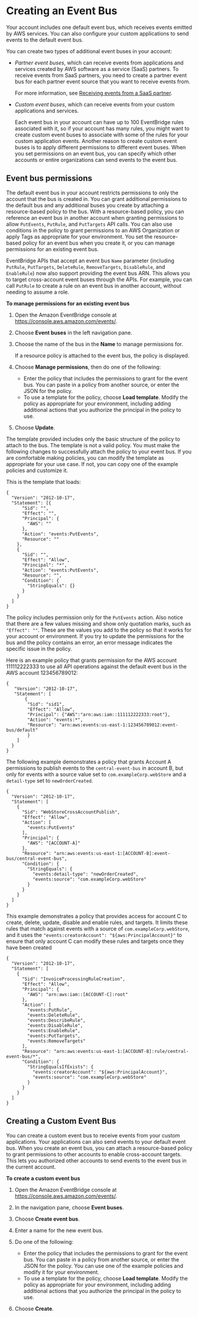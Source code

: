 # Creating an Event Bus<a name="create-event-bus"></a>

Your account includes one default event bus, which receives events emitted by AWS services\. You can also configure your custom applications to send events to the default event bus\.

You can create two types of additional event buses in your account:
+ *Partner event buses*, which can receive events from applications and services created by AWS software as a service \(SaaS\) partners\. To receive events from SaaS partners, you need to create a partner event bus for each partner event source that you want to receive events from\.

  For more information, see [Receiving events from a SaaS partner](create-partner-event-bus.md)\.
+ *Custom event buses*, which can receive events from your custom applications and services\.

  Each event bus in your account can have up to 100 EventBridge rules associated with it, so if your account has many rules, you might want to create custom event buses to associate with some of the rules for your custom application events\. Another reason to create custom event buses is to apply different permissions to different event buses\. When you set permissions on an event bus, you can specify which other accounts or entire organizations can send events to the event bus\.

## Event bus permissions<a name="event-bus-perms"></a>

The default event bus in your account restricts permissions to only the account that the bus is created in\. You can grant additional permissions to the default bus and any additional buses you create by attaching a resource\-based policy to the bus\. With a resource\-based policy, you can reference an event bus in another account when granting permissions to allow `PutEvents`, `PutRule`, and `PutTargets` API calls\. You can also use conditions in the policy to grant permissions to an AWS Organization or apply Tags as appropriate for your environment\. You set the resource\-based policy for an event bus when you create it, or you can manage permissions for an existing event bus\.

EventBridge APIs that accept an event bus `Name` parameter \(including `PutRule`, `PutTargets`, `DeleteRule`, `RemoveTargets`, `DisableRule`, and `EnableRule`\) now also support providing the event bus ARN\. This allows you to target cross\-account event buses through the APIs\. For example, you can call `PutRule` to create a rule on an event bus in another account, without needing to assume a role\.

**To manage permissions for an existing event bus**

1. Open the Amazon EventBridge console at [https://console\.aws\.amazon\.com/events/](https://console.aws.amazon.com/events/)\.

1. Choose **Event buses** in the left navigation pane\.

1. Choose the name of the bus in the **Name** to manage permissions for\.

   If a resource policy is attached to the event bus, the policy is displayed\.

1. Choose **Manage permissions**, then do one of the following:
   + Enter the policy that includes the permissions to grant for the event bus\. You can paste in a policy from another source, or enter the JSON for the policy\.
   + To use a template for the policy, choose **Load template**\. Modify the policy as appropriate for your environment, including adding additional actions that you authorize the principal in the policy to use\.

1. Choose **Update**\.

The template provided includes only the basic structure of the policy to attach to the bus\. The template is not a valid policy\. You must make the following changes to successfully attach the policy to your event bus\. If you are comfortable making policies, you can modify the template as appropriate for your use case\. If not, you can copy one of the example policies and customize it\.

This is the template that loads:

```
{
  "Version": "2012-10-17",
  "Statement": [{
      "Sid": "",
      "Effect": "",
      "Principal": {
        "AWS": ""
      },
      "Action": "events:PutEvents",
      "Resource": ""
    },
    {
      "Sid": "",
      "Effect": "Allow",
      "Principal": "*",
      "Action": "events:PutEvents",
      "Resource": "",
      "Condition": {
        "StringEquals": {}
      }
    }
  ]
}
```

The policy includes permission only for the `PutEvents` action\. Also notice that there are a few values missing and show only quotation marks, such as `"Effect": ""`\. These are the values you add to the policy so that it works for your account or environment\. If you try to update the permissions for the bus and the policy contains an error, an error message indicates the specific issue in the policy\.

Here is an example policy that grants permission for the AWS account 111112222333 to use all API operations against the default event bus in the AWS account 123456789012:

```
{
   "Version": "2012-10-17",
   "Statement": [
       {
        "Sid": "sid1",
        "Effect": "Allow",
        "Principal": {"AWS":"arn:aws:iam::111112222333:root"},
        "Action": "events:*",
        "Resource": "arn:aws:events:us-east-1:123456789012:event-bus/default"
        }
    ]
  }
}
```

The following example demonstrates a policy that grants Account A permissions to publish events to the `central-event-bus` in account B, but only for events with a source value set to `com.exampleCorp.webStore` and a `detail-type` set to `newOrderCreated`\.

```
{
  "Version": "2012-10-17",
  "Statement": [
    {
      "Sid": "WebStoreCrossAccountPublish",
      "Effect": "Allow",
      "Action": [
        "events:PutEvents"
      ],
      "Principal": {
        "AWS": "[ACCOUNT-A]"
      },
      "Resource": "arn:aws:events:us-east-1:[ACCOUNT-B]:event-bus/central-event-bus",
      "Condition": {
        "StringEquals": {
          "events:detail-type": "newOrderCreated",
          "events:source": "com.exampleCorp.webStore"
        }
      }
    }
  ]
}
```

This example demonstrates a policy that provides access for account C to create, delete, update, disable and enable rules, and targets\. It limits these rules that match against events with a source of `com.exampleCorp.webStore`, and it uses the `"events:creatorAccount": "${aws:PrincipalAccount}"` to ensure that only account C can modify these rules and targets once they have been created

```
{
  "Version": "2012-10-17",
  "Statement": [
    {
      "Sid": "InvoiceProcessingRuleCreation",
      "Effect": "Allow",
      "Principal": {
        "AWS": "arn:aws:iam::[ACCOUNT-C]:root"
      },
      "Action": [
        "events:PutRule",
        "events:DeleteRule",
        "events:DescribeRule",
        "events:DisableRule",
        "events:EnableRule",
        "events:PutTargets",
        "events:RemoveTargets"
      ],
      "Resource": "arn:aws:events:us-east-1:[ACCOUNT-B]:rule/central-event-bus/*",
      "Condition": {
        "StringEqualsIfExists": {
          "events:creatorAccount": "${aws:PrincipalAccount}",
          "events:source": "com.exampleCorp.webStore"
        }
      }
    }
  ]
}
```

## Creating a Custom Event Bus<a name="create-custom-event-bus"></a>

You can create a custom event bus to receive events from your custom applications\. Your applications can also send events to your default event bus\. When you create an event bus, you can attach a resource\-based policy to grant permissions to other accounts to enable cross\-account targets\. This lets you authorized other accounts to send events to the event bus in the current account\.

**To create a custom event bus**

1. Open the Amazon EventBridge console at [https://console\.aws\.amazon\.com/events/](https://console.aws.amazon.com/events/)\.

1. In the navigation pane, choose **Event buses**\.

1. Choose **Create event bus**\.

1. Enter a name for the new event bus\.

1. Do one of the following:
   + Enter the policy that includes the permissions to grant for the event bus\. You can paste in a policy from another source, or enter the JSON for the policy\. You can use one of the example policies and modify it for your environment\.
   + To use a template for the policy, choose **Load template**\. Modify the policy as appropriate for your environment, including adding additional actions that you authorize the principal in the policy to use\.

1. Choose **Create**\.